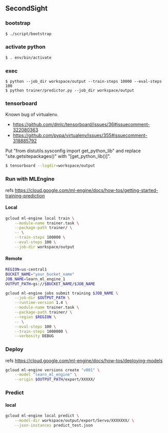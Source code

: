 ## SecondSight

### bootstrap

```sh
$ ./script/bootstrap
```

### activate python

```sh
$ . env/bin/activate
```

### exec

```
$ python --job_dir workspace/output --train-steps 10000 --eval-steps 100
$ python trainer/predictor.py --job_dir workspace/output
```


### tensorboard
Known bug of virtualenv.
- https://github.com/dmlc/tensorboard/issues/36#issuecomment-322080363
- https://github.com/pypa/virtualenv/issues/355#issuecomment-318885792

Put "from distutils.sysconfig import get_python_lib" and replace "site.getsitepackages()" with "[get_python_lib()]".

```sh
$ tensorboard --logdir=workspace/output
```

### Run with MLEngine

refs https://cloud.google.com/ml-engine/docs/how-tos/getting-started-training-prediction

#### Local

```sh
gcloud ml-engine local train \
    --module-name trainer.task \
    --package-path trainer/ \
    -- \
    --train-steps 100000 \
    --eval-steps 100 \
    --job-dir workspace/output 
```

#### Remote

```sh
REGION=us-central1
BUCKET_NAME="your_bucket_name"
JOB_NAME=learn_ml_engine_1
OUTPUT_PATH=gs://$BUCKET_NAME/$JOB_NAME

gcloud ml-engine jobs submit training $JOB_NAME \
    --job-dir $OUTPUT_PATH \
    --runtime-version 1.4 \
    --module-name trainer.task \
    --package-path trainer/ \
    --region $REGION \
    -- \
    --eval-steps 100 \
    --train-steps 1000000 \
    --verbosity DEBUG
```

### Deploy

refs https://cloud.google.com/ml-engine/docs/how-tos/deploying-models

```sh
gcloud ml-engine versions create "v001" \
    --model "learn_ml_engine" \
    --origin $OUTPUT_PATH/export/XXXXX/
```

### Predict

#### local

```sh
gcloud ml-engine local predict \
    --model-dir workspace/output/export/Servo/XXXXXXX/ \
    --json-instances predict_test.json
```
